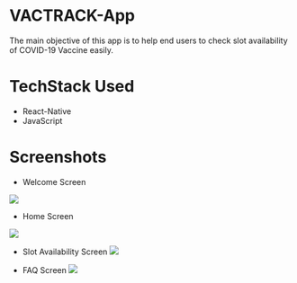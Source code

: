 # VACTRACK-App
The main objective of this app is to help end users to check slot availability of COVID-19 Vaccine easily.

# TechStack Used
- React-Native
- JavaScript

# Screenshots
- Welcome Screen

![](./screenshots/Welcome-Screen.jpeg)

- Home Screen

![](./screenshots/Home-Screen.jpeg)

- Slot Availability Screen
![](./screenshots/Slot-Screen.jpeg)

- FAQ Screen
![](./screenshots/FAQ-Screen.jpeg)